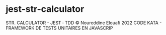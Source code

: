 # jest-str-calculator

STR. CALCULATOR - JEST : TDD
© Noureddine Elouafi 2022
CODE KATA - FRAMEWORK DE TESTS UNITAIRES EN JAVASCRIP